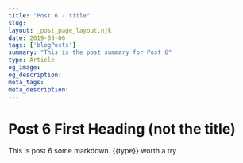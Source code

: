 ```yaml
---
title: "Post 6 - title"
slug: 
layout: _post_page_layout.njk
date: 2019-05-06
tags: ['blogPosts']
summary: "This is the post summary for Post 6"
type: Article 
og_image:
og_description:
meta_tags:
meta_description:
---
```

# Post 6 First Heading (not the title)
  
This is post 6 some markdown.  {{type}} worth a try
